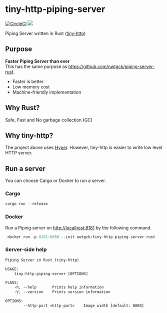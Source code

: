# tiny-http-piping-server
[![CircleCI](https://circleci.com/gh/nwtgck/tiny-http-piping-server-rust.svg?style=shield)](https://circleci.com/gh/nwtgck/tiny-http-piping-server-rust) [![](https://images.microbadger.com/badges/image/nwtgck/tiny-http-piping-server-rust.svg)](https://microbadger.com/images/nwtgck/tiny-http-piping-server-rust "Get your own image badge on microbadger.com")

Piping Server written in Rust ([tiny-http](https://github.com/tiny-http/tiny-http))

## Purpose
**Faster Piping Server than ever**  
This has the same purpose as <https://github.com/nwtgck/piping-server-rust>.

* Faster is better
* Low memory cost
* Machine-friendly implementation

## Why Rust?
Safe, Fast and No garbage collection (GC)

## Why tiny-http?
The project above uses [Hyper](https://github.com/hyperium/hyper). However, tiny-http is easier to write low level HTTP server.

## Run a server
You can choose Cargo or Docker to run a server.

### Cargo
```rs
cargo run --release
```

### Docker
Run a Piping server on <http://localhost:8181> by the following command.

```rs
 docker run -p 8181:8080 --init nwtgck/tiny-http-piping-server-rust
```

### Server-side help

```txt
Piping Server in Rust (tiny-http)

USAGE:
    tiny-http-piping-server [OPTIONS]

FLAGS:
    -h, --help       Prints help information
    -V, --version    Prints version information

OPTIONS:
        --http-port <http-port>    Image width [default: 8080]

```
